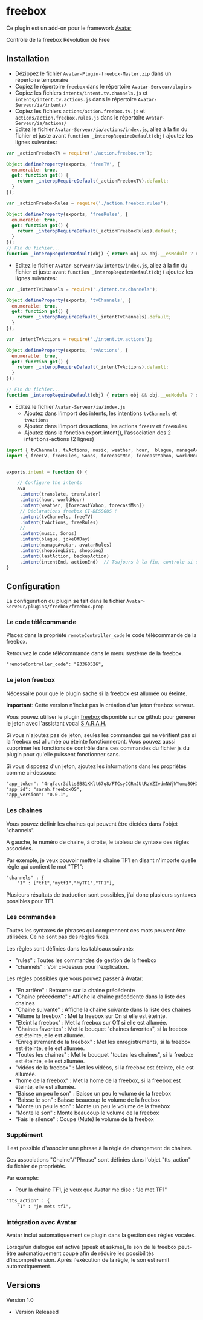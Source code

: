 freebox
=======

Ce plugin est un add-on pour le framework [Avatar](https://github.com/Spikharpax/Avatar-Serveur)

Contrôle de la freebox Révolution de Free 


## Installation

- Dézippez le fichier `Avatar-Plugin-freebox-Master.zip` dans un répertoire temporaire
- Copiez le répertoire `freebox` dans le répertoire `Avatar-Serveur/plugins`
- Copiez les fichiers `intents/intent.tv.channels.js` et `intents/intent.tv.actions.js` dans le répertoire `Avatar-Serveur/ia/intents/`
- Copiez les fichiers `actions/action.freebox.tv.js` et `actions/action.freebox.rules.js` dans le répertoire `Avatar-Serveur/ia/actions/`
- Editez le fichier `Avatar-Serveur/ia/actions/index.js`, allez à la fin du fichier et juste avant `function _interopRequireDefault(obj)` ajoutez les lignes suivantes:

```javascript
var _actionFreeboxTV = require('./action.freebox.tv');

Object.defineProperty(exports, 'freeTV', {
  enumerable: true,
  get: function get() {
    return _interopRequireDefault(_actionFreeboxTV).default;
  }
});

var _actionFreeboxRules = require('./action.freebox.rules');

Object.defineProperty(exports, 'freeRules', {
  enumerable: true,
  get: function get() {
    return _interopRequireDefault(_actionFreeboxRules).default;
  }
});
// Fin du fichier...
function _interopRequireDefault(obj) { return obj && obj.__esModule ? obj : { default: obj }; }
```

- Editez le fichier `Avatar-Serveur/ia/intents/index.js`, allez à la fin du fichier et juste avant `function _interopRequireDefault(obj)` ajoutez les lignes suivantes:

```javascript
var _intentTvChannels = require('./intent.tv.channels');

Object.defineProperty(exports, 'tvChannels', {
  enumerable: true,
  get: function get() {
    return _interopRequireDefault(_intentTvChannels).default;
  }
});

var _intentTvActions = require('./intent.tv.actions');

Object.defineProperty(exports, 'tvActions', {
  enumerable: true,
  get: function get() {
    return _interopRequireDefault(_intentTvActions).default;
  }
});

// Fin du fichier...
function _interopRequireDefault(obj) { return obj && obj.__esModule ? obj : { default: obj }; }
```

- Editez le fichier `Avatar-Serveur/ia/index.js`
	- Ajoutez dans l'import des intents, les intentions `tvChannels` et `tvActions`
	- Ajoutez dans l'import des actions, les actions `freeTV` et `freeRules`
	- Ajoutez dans la fonction export.intent(), l'association des 2 intentions-actions (2 lignes)

```javascript
import { tvChannels, tvActions, music, weather, hour,  blague, manageAvatar, shoppingList, translate, lastAction, intentEnd} from './intents';
import { freeTV, freeRules, Sonos, forecastMsn, forecastYahoo, worldHour, jokeOfDay, avatarRules, shopping, translator, backupAction, actionEnd} from './actions';


exports.intent = function () {

	// Configure the intents
	ava
	 .intent(translate, translator)
	 .intent(hour, worldHour)
	 .intent(weather, [forecastYahoo, forecastMsn])
	 // Déclarations freebox CI-DESSOUS !
	 .intent(tvChannels, freeTV)
	 .intent(tvActions, freeRules)
	 //
	 .intent(music, Sonos)
	 .intent(blague, jokeOfDay)
	 .intent(manageAvatar, avatarRules)
	 .intent(shoppingList, shopping)
	 .intent(lastAction, backupAction)
	 .intent(intentEnd, actionEnd)  // Toujours à la fin, controle si une règle est passée
}
```


## Configuration
La configuration du plugin se fait dans le fichier `Avatar-Serveur/plugins/freebox/freebox.prop`

### Le code télécommande
Placez dans la propriété `remoteController_code` le code télécommande de la freebox.

Retrouvez le code télécommande dans le menu système de la freebox.

```xml
"remoteController_code": "93360526",
```	


### Le jeton freebox
Nécessaire pour que le plugin sache si la freebox est allumée ou éteinte.

**Important**: Cette version n'inclut pas la création d'un jeton freebox serveur.

Vous pouvez utiliser le plugin [freebox](https://github.com/Spikharpax/SARAH-Plugin-freebox) disponible sur ce github pour générer le jeton avec l'assistant vocal [S.A.R.A.H.](http://encausse.net/s-a-r-a-h)

Si vous n'ajoutez pas de jeton, seules les commandes qui ne vérifient pas si la freebox est allumée ou éteinte fonctionneront. Vous pouvez aussi supprimer les fonctions de contrôle dans ces commandes du fichier js du plugin pour qu'elle puissent fonctionner sans.

Si vous disposez d'un jeton, ajoutez les informations dans les propriétés comme ci-dessous:
```xml
"app_token": "4rqfacr3dltsSB81KKlt67q8/FTCsyCCRnJUtRzYZIvdmNWjWYumq8OKG/slMQxs",
"app_id": "sarah.freeboxOS",
"app_version": "0.0.1",
```	

### Les chaines
Vous pouvez définir les chaines qui peuvent être dictées dans l'objet "channels".

A gauche, le numéro de chaine, à droite, le tableau de syntaxe des règles associées.

Par exemple, je veux pouvoir mettre la chaine TF1 en disant n'importe quelle règle qui contient le mot "TF1":
```xml
"channels" : {
	"1" : ["tf1","mytf1","MyTF1","TF1"],
```	

Plusieurs résultats de traduction sont possibles, j'ai donc plusieurs syntaxes possibles pour TF1.


### Les commandes
Toutes les syntaxes de phrases qui comprennent ces mots peuvent être utilisées. Ce ne sont pas des règles fixes.

Les règles sont définies dans les tableaux suivants:
- "rules" : Toutes les commandes de gestion de la freebox
- "channels" : Voir ci-dessus pour l'explication.

Les régles possibles que vous pouvez passer à Avatar:
- "En arrière" : Retourne sur la chaine précédente 
- "Chaine précédente" : Affiche la chaine précédente dans la liste des chaines
- "Chaine suivante" : Affiche la chaine suivante dans la liste des chaines
- "Allume la freebox" : Met la freebox sur On si elle est éteinte.
- "Eteint la freebox" : Met la freebox sur Off si elle est allumée.
- "Chaines favorites" : Met le bouquet "chaines favorites", si la freebox est éteinte, elle est allumée.
- "Enregistrement de la freebox" : Met les enregistrements, si la freebox est éteinte, elle est allumée.
- "Toutes les chaines" : Met le bouquet "toutes les chaines", si la freebox est éteinte, elle est allumée.
- "vidéos de la freebox" : Met les vidéos, si la freebox est éteinte, elle est allumée.
- "home de la freebox" : Met la home de la freebox, si la freebox est éteinte, elle est allumée.
- "Baisse un peu le son" : Baisse un peu le volume de la freebox
- "Baisse le son" : Baisse beaucoup le volume de la freebox
- "Monte un peu le son" : Monte un peu le volume de la freebox
- "Monte le son" : Monte beaucoup le volume de la freebox
- "Fais le silence" : Coupe (Mute) le volume de la freebox


### Supplément
Il est possible d'associer une phrase à la règle de changement de chaines.

Ces associations "Chaine"/"Phrase" sont définies dans l'objet "tts_action" du fichier de propriétés.

Par exemple:
- Pour la chaine TF1, je veux que Avatar me dise :  "Je met TF1"
```xml
"tts_action" : {
	"1" : "je mets tf1",
```	

### Intégration avec Avatar
Avatar inclut automatiquement ce plugin dans la gestion des règles vocales. 

Lorsqu'un dialogue est activé (speak et askme), le son de le freebox peut-être automatiquement coupé afin de réduire les possibilités d'incompréhension. Après l'exécution de la règle, le son est remit automatiquement.



   
## Versions
Version 1.0 
- Version Released
